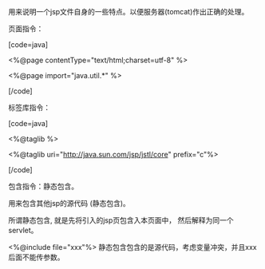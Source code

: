 用来说明一个jsp文件自身的一些特点。以便服务器(tomcat)作出正确的处理。
页面指令：
[code=java]
<%@page contentType="text/html;charset=utf-8" %> 
<%@page import="java.util.*" %> 
[/code]
标签库指令：
[code=java]
<%@taglib %>  
<%@taglib uri="http://java.sun.com/jsp/jstl/core" prefix="c"%>
[/code]
包含指令：静态包含。
用来包含其他jsp的源代码 (静态包含)。
所谓静态包含, 就是先将引入的jsp页包含入本页面中， 然后解释为同一个servlet。
<%@include file="xxx"%> 静态包含包含的是源代码，考虑变量冲突，并且xxx后面不能传参数。